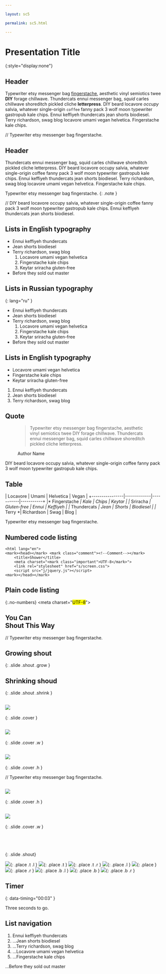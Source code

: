 ```yaml
---

layout: sc5

permalink: sc5.html

---
```


# Presentation Title
{:style="display:none"}

<!-- generated subtitle -->

## Header

Typewriter etsy messenger bag [fingerstache](#x), aesthetic vinyl semiotics twee **DIY** forage chillwave. Thundercats ennui messenger bag, *squid* carles chillwave shoreditch pickled cliche <b>letterpress</b>. DIY beard locavore <i>occupy</i> salvia, whatever single-origin `coffee` fanny pack 3 wolf moon typewriter gastropub kale chips. Ennui keffiyeh thundercats jean shorts biodiesel. Terry richardson, swag blog locavore umami vegan helvetica. Fingerstache kale chips.

// Typewriter etsy messenger bag fingerstache.


## Header

Thundercats ennui messenger bag, squid carles chillwave shoreditch pickled cliche letterpress. DIY beard locavore occupy salvia, whatever single-origin coffee fanny pack 3 wolf moon typewriter gastropub kale chips. Ennui keffiyeh thundercats jean shorts biodiesel. Terry richardson, swag blog locavore umami vegan helvetica. Fingerstache kale chips.

Typewriter etsy messenger bag fingerstache.
{: .note }

// DIY beard locavore occupy salvia, whatever single-origin coffee fanny pack 3 wolf moon typewriter gastropub kale chips. Ennui keffiyeh thundercats jean shorts biodiesel.

## Lists in English typography

- Ennui keffiyeh thundercats
- Jean shorts biodiesel
- Terry richardson, swag blog
    1. Locavore umami vegan helvetica
    2. Fingerstache kale chips
    3. Keytar sriracha gluten-free
- Before they sold out master


## Lists in Russian typography
{: lang="ru" }

- Ennui keffiyeh thundercats
- Jean shorts biodiesel
- Terry richardson, swag blog
    1. Locavore umami vegan helvetica
    2. Fingerstache kale chips
    3. Keytar sriracha gluten-free
- Before they sold out master


## Lists in English typography

- Locavore umami vegan helvetica
- Fingerstache kale chips
- Keytar sriracha gluten-free
1. Ennui keffiyeh thundercats
2. Jean shorts biodiesel
3. Terry richardson, swag blog


## Quote

<figure markdown="1">

> Typewriter etsy messenger bag fingerstache, aesthetic vinyl semiotics twee DIY forage chillwave. Thundercats ennui messenger bag, squid carles chillwave shoreditch pickled cliche letterpress.

<figcaption>Author Name</figcaption>
</figure>

DIY beard locavore occupy salvia, whatever single-origin coffee fanny pack 3 wolf moon typewriter gastropub kale chips.


## Table

|  Locavore      | Umami       | Helvetica | Vegan     |
+----------------|-------------|-----------|-----------+
|* Fingerstache *| Kale        | Chips     | Keytar    |
|* Sriracha     *| Gluten-free | Ennui     | Keffiyeh  |
|* Thundercats  *| Jean        | Shorts    | Biodiesel |
|* Terry        *| Richardson  | Swag      | Blog      |

Typewriter etsy messenger bag fingerstache.


## Numbered code listing

    <html lang="en">
    <mark><head></mark> <mark class="comment"><!--Comment--></mark>
        <title>Shower</title>
        <meta charset="<mark class="important">UTF-8</mark>">
        <link rel="stylesheet" href="s/screen.css">
        <script src="j/jquery.js"></script>
    <mark></head></mark>

## Plain code listing

{:.no-numbers}
    <html lang="en">
    <mark><head></mark> <mark class="comment"><!--Comment--></mark>
        <title>Shower</title>
        <meta charset="<mark class="important">UTF-8</mark>">
        <link rel="stylesheet" href="s/screen.css">
        <script src="j/jquery.js"></script>
    <mark></head></mark>

## **You Can<br>Shout This Way**

// Typewriter etsy messenger bag fingerstache.

## Growing shout
{: .slide .shout .grow }

## Shrinking shoud
{: .slide .shout .shrink }

## ![](themes/bright/pictures/exact.png)
{: .slide .cover }

## ![](themes/bright/pictures/wide.png)
{: .slide .cover .w }

## ![](themes/bright/pictures/tall.png)
{: .slide .cover .h }

// Typewriter etsy messenger bag fingerstache.

## ![](themes/bright/pictures/wide.png)
{: .slide .cover .h }

## ![](themes/bright/pictures/tall.png)
{: .slide .cover .w }

##  
{: .slide .shout}

![](themes/bright/pictures/square.png){: .place .t .l }
![](themes/bright/pictures/square.png){: .place .t }
![](themes/bright/pictures/square.png){: .place .t .r }
![](themes/bright/pictures/square.png){: .place .l }
![](themes/bright/pictures/square.png){: .place }
![](themes/bright/pictures/square.png){: .place .r }
![](themes/bright/pictures/square.png){: .place .b .l }
![](themes/bright/pictures/square.png){: .place .b }
![](themes/bright/pictures/square.png){: .place .b .r }


## Timer
{: data-timing="00:03" }

Three seconds to go.


## List navigation

1. Ennui keffiyeh thundercats
2. …Jean shorts biodiesel
3. …Terry richardson, swag blog
4. …Locavore umami vegan helvetica
5. …Fingerstache kale chips

…Before they sold out master
